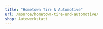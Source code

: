 ```yaml
---
title: "Hometown Tire & Automotive"
url: /monroe/hometown-tire-und-automotive/
shop: Autowerkstatt
---
```

